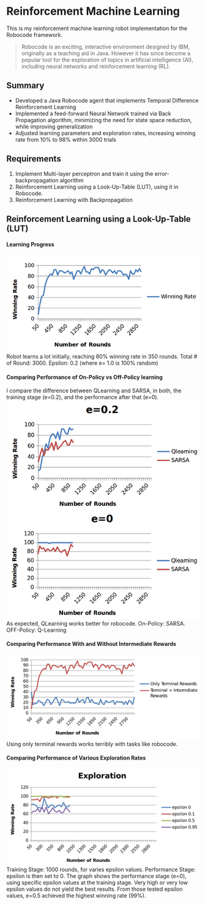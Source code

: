 # Reinforcement Machine Learning

This is my reinforcement machine learning robot implementation for the Robocode framework.

> Robocode is an exciting, interactive environment designed by IBM, originally as a teaching aid in
> Java. However it has since become a popular tool for the exploration of topics in artificial
> intelligence (AI), including neural networks and reinforcement learning (RL). 


## Summary

- Developed a Java Robocode agent that implements Temporal Difference Reinforcement Learning
- Implemented a feed-forward Neural Network trained via Back Propagation algorithm, minimizing the need for state
space reduction, while improving generalization
- Adjusted learning parameters and exploration rates, increasing winning rate from 10% to 98% within 3000 trials

## Requirements

1. Implement Multi-layer perceptron and train it using the error-backpropagation algorithm
2. Reinforcement Learning using a Look-Up-Table (LUT), using it in Robocode.
3. Reinforcement Learning with Backpropagation

## Reinforcement Learning using a Look-Up-Table (LUT)

#### Learning Progress

![2a](assets/2a.png)
Robot learns a lot initially, reaching 80% winning rate in 350 rounds. 
Total # of Round: 3000.
Epsilon: 0.2 (where e= 1.0 is 100% random)


#### Comparing Performance of On-Policy vs Off-Policy learning

I compare the difference between QLearning and SARSA, in both, the training stage (e=0.2), and the performance after that (e=0).
![2b](assets/2b.png)
![2b_2](assets/2b_2.png)
As expected, QLearning works better for robocode.
On-Policy: SARSA.
OFF-Policy: Q-Learning

#### Comparing Performance With and Without Intermediate Rewards

![2c](assets/2c.png)
Using only terminal rewards works terribly with tasks like robocode.


#### Comparing Performance of Various Exploration Rates

![3a](assets/3a.png)
Training Stage: 1000 rounds, for varies epsilon values.
Performance Stage: epsilon is then set to 0.
The graph shows the performance stage (e=0), using specific epsilon values at the training stage.
Very high or very low epsilon values do not yield the best results.
From those tested epsilon values, e=0.5 achieved the highest winning rate (99%).

